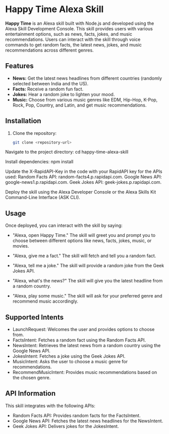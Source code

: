 # Happy Time Alexa Skill

**Happy Time** is an Alexa skill built with Node.js and developed using the Alexa Skill Development Console. 
This skill provides users with various entertainment options, such as news, facts, jokes, and music recommendations. 
Users can interact with the skill through voice commands to get random facts, the latest news, jokes, and music recommendations across different genres.

## Features

- **News:** Get the latest news headlines from different countries (randomly selected between India and the US).
- **Facts:** Receive a random fun fact.
- **Jokes:** Hear a random joke to lighten your mood.
- **Music:** Choose from various music genres like EDM, Hip-Hop, K-Pop, Rock, Pop, Country, and Latin, and get music recommendations.

## Installation

1. Clone the repository:
   ```bash
   git clone <repository-url>

Navigate to the project directory:
cd happy-time-alexa-skill

Install dependencies:
npm install

Update the X-RapidAPI-Key in the code with your RapidAPI key for the APIs used:
Random Facts API: random-facts4.p.rapidapi.com.
Google News API: google-news1.p.rapidapi.com.
Geek Jokes API: geek-jokes.p.rapidapi.com.

Deploy the skill using the Alexa Developer Console or the Alexa Skills Kit Command-Line Interface (ASK CLI).

## Usage
Once deployed, you can interact with the skill by saying:

- "Alexa, open Happy Time."
The skill will greet you and prompt you to choose between different options like news, facts, jokes, music, or movies.

- "Alexa, give me a fact."
The skill will fetch and tell you a random fact.

- "Alexa, tell me a joke."
The skill will provide a random joke from the Geek Jokes API.

- "Alexa, what's the news?"
The skill will give you the latest headline from a random country.

- "Alexa, play some music."
The skill will ask for your preferred genre and recommend music accordingly.

## Supported Intents
- LaunchRequest: Welcomes the user and provides options to choose from.
- FactsIntent: Fetches a random fact using the Random Facts API.
- NewsIntent: Retrieves the latest news from a random country using the Google News API.
- JokesIntent: Fetches a joke using the Geek Jokes API.
- MusicIntent: Asks the user to choose a music genre for recommendations.
- RecommendMusicIntent: Provides music recommendations based on the chosen genre.

## API Information
This skill integrates with the following APIs:
- Random Facts API: Provides random facts for the FactsIntent.
- Google News API: Fetches the latest news headlines for the NewsIntent.
- Geek Jokes API: Delivers jokes for the JokesIntent.

